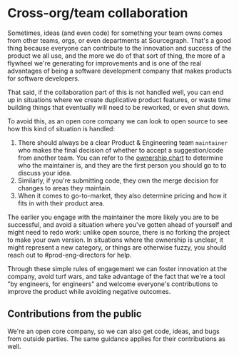 # Cross-org/team collaboration

Sometimes, ideas (and even code) for something your team owns comes from other teams, orgs, or even departments at Sourcegraph. That's a good thing because everyone can contribute to the innovation and success of the product we all use, and the more we do of that sort of thing, the more of a flywheel we're generating for improvements and is one of the real advantages of being a software development company that makes products for software developers. 

That said, if the collaboration part of this is not handled well, you can end up in situations where we create duplicative product features, or waste time building things that eventually will need to be reworked, or even shut down.

To avoid this, as an open core company we can look to open source to see how this kind of situation is handled:

1. There should always be a clear Product & Engineering team `maintainer` who makes the final decision of whether to accept a suggestion/code from another team. You can refer to the [ownership chart](../engineering/process/engineering_ownership.md) to determine who the maintainer is, and they are the first person you should go to to discuss your idea.
2. Similarly, if you're submitting code, they own the merge decision for changes to areas they maintain.
3. When it comes to go-to-market, they also determine pricing and how it fits in with their product area.

The earlier you engage with the maintainer the more likely you are to be successful, and avoid a situation where you've gotten ahead of yourself and might need to redo work: unlike open source, there is no forking the project to make your own version. In situations where the ownership is unclear, it might represent a new category, or things are otherwise fuzzy, you should reach out to #prod-eng-directors for help.

Through these simple rules of engagement we can foster innovation at the company, avoid turf wars, and take advantage of the fact that we're a tool "by engineers, for engineers" and welcome everyone's contributions to improve the product while avoiding negative outcomes.

## Contributions from the public

We're an open core company, so we can also get code, ideas, and bugs from outside parties. The same guidance applies for their contributions as well.
